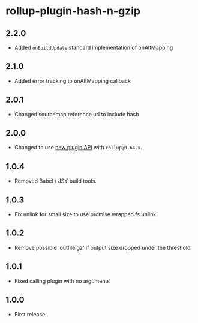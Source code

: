# rollup-plugin-hash-n-gzip

## 2.2.0

* Added `onBuildUpdate` standard implementation of onAltMapping

## 2.1.0

* Added error tracking to onAltMapping callback

## 2.0.1

* Changed sourcemap reference url to include hash

## 2.0.0

* Changed to use [new plugin API](https://github.com/rollup/rollup/wiki/Plugins#creating-plugins) with `rollup@0.64.x`.

## 1.0.4

* Removed Babel / JSY build tools.

## 1.0.3

* Fix unlink for small size to use promise wrapped fs.unlink.

## 1.0.2

* Remove possible 'outfile.gz' if output size dropped under the threshold.

## 1.0.1

* Fixed calling plugin with no arguments

## 1.0.0

* First release
